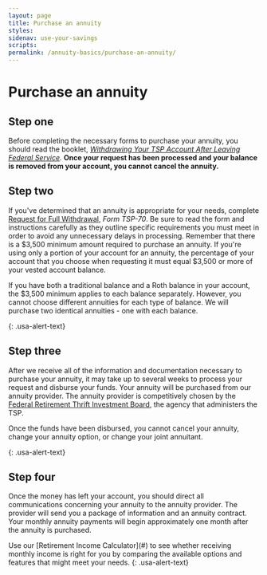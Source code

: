 ```yaml
---
layout: page
title: Purchase an annuity
styles:
sidenav: use-your-savings
scripts:
permalink: /annuity-basics/purchase-an-annuity/
---
```


# Purchase an annuity

## Step one

Before completing the necessary forms to purchase your annuity, you should read the booklet, *[Withdrawing Your TSP Account After Leaving Federal Service](https://www.tsp.gov/PDF/formspubs/tspbk02.pdf).* **Once your request has been processed and your balance is removed from your account, you cannot cancel the annuity.**

## Step two

If you've determined that an annuity is appropriate for your needs, complete [Request for Full Withdrawal](#), _Form TSP-70_. Be sure to read the form and instructions carefully as they outline specific requirements you must meet in order to avoid any unnecessary delays in processing. Remember that there is a $3,500 minimum amount required to purchase an annuity. If you're using only a portion of your account for an annuity, the percentage of your account that you choose when requesting it must equal $3,500 or more of your vested account balance.

<div class="usa-alert usa-alert-info">
<div class="usa-alert-body" markdown="1">
If you have both a traditional balance and a Roth balance in your account, the $3,500 minimum applies to each balance separately. However, you cannot choose different annuities for each type of balance. We will purchase two identical annuities - one with each balance.

{: .usa-alert-text}
</div>
</div>

## Step three
After we receive all of the information and documentation necessary to purchase your annuity, it may take up to several weeks to process your request and disburse your funds.
Your annuity will be purchased from our annuity provider. The annuity provider is competitively chosen by the [Federal Retirement Thrift Investment Board](frtib.gov), the agency that administers the TSP.

<div class="usa-alert usa-alert-info">
<div class="usa-alert-body" markdown="1">
Once the funds have been disbursed, you cannot cancel your annuity, change your annuity option, or change your joint annuitant.

{: .usa-alert-text}
</div>
</div>

## Step four

Once the money has left your account, you should direct all communications concerning your annuity to the annuity provider. The provider will send you a package of information and an annuity contract. Your monthly annuity payments will begin approximately one month after the annuity is purchased.

<div class="usa-alert usa-alert-info">
<div class="usa-alert-body" markdown="1">
Use our [Retirement Income Calculator](#) to see whether receiving monthly income is right for you by comparing the available options and features that might meet your needs.
{: .usa-alert-text}
</div>
</div>

